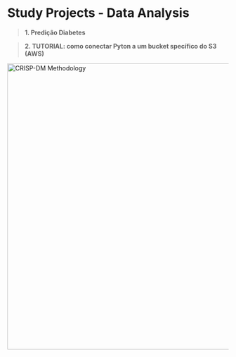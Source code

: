 # Study Projects - Data Analysis

> **1. Predição Diabetes**

> **2. TUTORIAL: como conectar Pyton a um bucket specífico do S3 (AWS)**

<img width="650" alt="CRISP-DM Methodology" src="https://github.com/OviedoVR/Data_Analysis_ProjetosDeEstudo/blob/main/Diabetes_Prediction/CRISP_DM.png">
